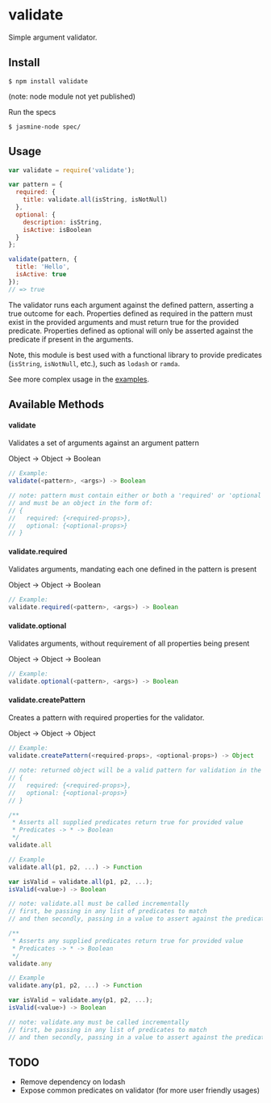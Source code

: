 # validate

Simple argument validator.

## Install

```
$ npm install validate
```
(note: node module not yet published)


Run the specs

```
$ jasmine-node spec/
```

## Usage


```js
var validate = require('validate');

var pattern = {
  required: {
    title: validate.all(isString, isNotNull)
  },
  optional: {
    description: isString,
    isActive: isBoolean
  }
};

validate(pattern, {
  title: 'Hello',
  isActive: true
});
// => true
```

The validator runs each argument against the defined pattern, asserting a true outcome for each. Properties defined as required in the pattern must exist in the provided arguments and must return true for the provided predicate. Properties defined as optional will only be asserted against the predicate if present in the arguments.

Note, this module is best used with a functional library to provide predicates (`isString`, `isNotNull`, etc.), such as `lodash` or `ramda`.

See more complex usage in the [examples](https://github.com/TGOlson/validate/tree/master/examples).

## Available Methods

#### validate

Validates a set of arguments against an argument pattern

Object -> Object -> Boolean
```js
// Example:
validate(<pattern>, <args>) -> Boolean

// note: pattern must contain either or both a 'required' or 'optional' property,
// and must be an object in the form of:
// {
//   required: {<required-props>},
//   optional: {<optional-props>}
// }
```

#### validate.required

Validates arguments, mandating each one defined in the pattern is present

Object -> Object -> Boolean
```js
// Example:
validate.required(<pattern>, <args>) -> Boolean
```

#### validate.optional

Validates arguments, without requirement of all properties being present

Object -> Object -> Boolean
```js
// Example:
validate.optional(<pattern>, <args>) -> Boolean
```

#### validate.createPattern

Creates a pattern with required properties for the validator.

Object -> Object -> Object
```js
// Example:
validate.createPattern(<required-props>, <optional-props>) -> Object

// note: returned object will be a valid pattern for validation in the form of:
// {
//   required: {<required-props>},
//   optional: {<optional-props>}
// }
```

```js
/**
 * Asserts all supplied predicates return true for provided value
 * Predicates -> * -> Boolean
 */
validate.all

// Example
validate.all(p1, p2, ...) -> Function

var isValid = validate.all(p1, p2, ...);
isValid(<value>) -> Boolean

// note: validate.all must be called incrementally
// first, be passing in any list of predicates to match
// and then secondly, passing in a value to assert against the predicates
```

```js
/**
 * Asserts any supplied predicates return true for provided value
 * Predicates -> * -> Boolean
 */
validate.any

// Example
validate.any(p1, p2, ...) -> Function

var isValid = validate.any(p1, p2, ...);
isValid(<value>) -> Boolean

// note: validate.any must be called incrementally
// first, be passing in any list of predicates to match
// and then secondly, passing in a value to assert against the predicates
```

## TODO

* Remove dependency on lodash
* Expose common predicates on validator (for more user friendly usages)
